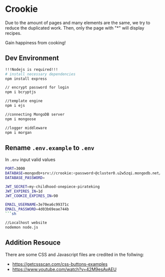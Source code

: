 # Crookie

Due to the amount of pages and many elements are the same, we try to reduce the duplicated work. 
Then, only the page with "*" will display recipes.

Gain happiness from cooking!

## Dev Environment

```bash
!!!Nodejs is required!!!
# install necessary dependencies
npm install express

// encrypt password for login
npm i bcryptjs

//template engine
npm i ejs

//connecting MongoDB server
npm i mongoose

//logger middleware
npm i morgan
```

## Rename `.env.example` to `.env`
In `.env` input valid values
```sh
PORT=3000
DATABASE=mongodb+srv://crookie:<password>@cluster0.u2w5zqi.mongodb.net/Recipe?retryWrites=true&w=majority
DATABASE_PASSWORD=

JWT_SECRET=my-childhood-onepiece-pirateking
JWT_EXPIRES_IN=1d
JWT_COOKIE_EXPIRES_IN=90

EMAIL_USERNAME=3e70ea6c99371c
EMAIL_PASSWORD=4d03b69eae744b
```sh

//Localhost website
nodemon node.js
```

## Addition Resouce
There are some CSS and Javascript files are credited in the follwing:
- https://getcssscan.com/css-buttons-examples
- https://www.youtube.com/watch?v=42M9esAvAEU
